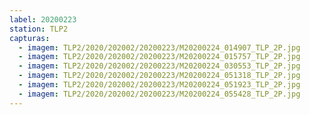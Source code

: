 ```yaml
---
label: 20200223
station: TLP2
capturas:
  - imagem: TLP2/2020/202002/20200223/M20200224_014907_TLP_2P.jpg
  - imagem: TLP2/2020/202002/20200223/M20200224_015757_TLP_2P.jpg
  - imagem: TLP2/2020/202002/20200223/M20200224_030553_TLP_2P.jpg
  - imagem: TLP2/2020/202002/20200223/M20200224_051318_TLP_2P.jpg
  - imagem: TLP2/2020/202002/20200223/M20200224_051923_TLP_2P.jpg
  - imagem: TLP2/2020/202002/20200223/M20200224_055428_TLP_2P.jpg
---
```

